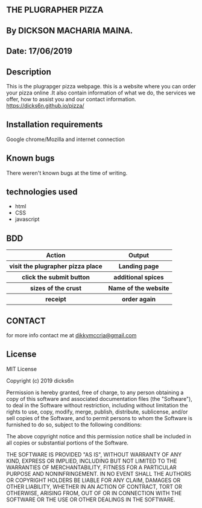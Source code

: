 ## THE PLUGRAPHER PIZZA 
## By DICKSON MACHARIA MAINA.
## Date: 17/06/2019
## Description
This is the plugrapger pizza webpage. this is a website where you can order your pizza online .It also contain information of what we do, the services we offer, how to assist you and our contact information. https://dicks6n.github.io/pizza/

## Installation requirements
Google chrome/Mozilla and internet connection

## Known bugs
There weren't known bugs at the time of writing.

## technologies used
* html
* CSS
* javascript

## BDD
<table>
  <tr>
    <th>
      Action
    </th>
    <th>
      Output
    </th>
  </tr>
  <tr>
    <th>
      visit the plugrapher pizza place
    </th>
    <th>
      Landing page
    </th>
  </tr>
  <tr>
    <th>
     click the submit button
    </th>
    <th>
      additional spices
    </th>
  </tr>
  <tr>
    <th>
      sizes of the crust
    </th>
    <th>
      Name of the website
    </th>
  </tr>
  <tr>
    <th>
      receipt
    </th>
    <th>
      order again
    </th>
  </tr>
</table>

## CONTACT
for more info contact me at dikkymccria@gmail.com

## License
MIT License

Copyright (c) 2019 dicks6n

Permission is hereby granted, free of charge, to any person obtaining a copy
of this software and associated documentation files (the "Software"), to deal
in the Software without restriction, including without limitation the rights
to use, copy, modify, merge, publish, distribute, sublicense, and/or sell
copies of the Software, and to permit persons to whom the Software is
furnished to do so, subject to the following conditions:

The above copyright notice and this permission notice shall be included in all
copies or substantial portions of the Software.

THE SOFTWARE IS PROVIDED "AS IS", WITHOUT WARRANTY OF ANY KIND, EXPRESS OR
IMPLIED, INCLUDING BUT NOT LIMITED TO THE WARRANTIES OF MERCHANTABILITY,
FITNESS FOR A PARTICULAR PURPOSE AND NONINFRINGEMENT. IN NO EVENT SHALL THE
AUTHORS OR COPYRIGHT HOLDERS BE LIABLE FOR ANY CLAIM, DAMAGES OR OTHER
LIABILITY, WHETHER IN AN ACTION OF CONTRACT, TORT OR OTHERWISE, ARISING FROM,
OUT OF OR IN CONNECTION WITH THE SOFTWARE OR THE USE OR OTHER DEALINGS IN THE
SOFTWARE.

